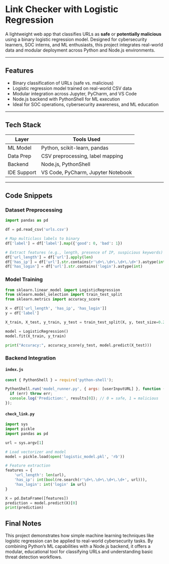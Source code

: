 # Link Checker with Logistic Regression

A lightweight web app that classifies URLs as **safe** or **potentially malicious** using a binary logistic regression model. Designed for cybersecurity learners, SOC interns, and ML enthusiasts, this project integrates real-world data and modular deployment across Python and Node.js environments.

---

##  Features

-  Binary classification of URLs (safe vs. malicious)
-  Logistic regression model trained on real-world CSV data
-  Modular integration across Jupyter, PyCharm, and VS Code
-  Node.js backend with PythonShell for ML execution
-  Ideal for SOC operations, cybersecurity awareness, and ML education

---

## Tech Stack

| Layer        | Tools Used                          |
|--------------|-------------------------------------|
| ML Model     | Python, scikit-learn, pandas        |
| Data Prep    | CSV preprocessing, label mapping    |
| Backend      | Node.js, PythonShell                |
| IDE Support  | VS Code, PyCharm, Jupyter Notebook  |

---
## Code Snippets

### Dataset Preprocessing

```python
import pandas as pd

df = pd.read_csv('urls.csv')

# Map multiclass labels to binary
df['label'] = df['label'].map({'good': 0, 'bad': 1})

# Extract features (e.g., length, presence of IP, suspicious keywords)
df['url_length'] = df['url'].apply(len)
df['has_ip'] = df['url'].str.contains(r'\d+\.\d+\.\d+\.\d+').astype(int)
df['has_login'] = df['url'].str.contains('login').astype(int)
```

### **Model Training**

```python
from sklearn.linear_model import LogisticRegression
from sklearn.model_selection import train_test_split
from sklearn.metrics import accuracy_score

X = df[['url_length', 'has_ip', 'has_login']]
y = df['label']

X_train, X_test, y_train, y_test = train_test_split(X, y, test_size=0.2)

model = LogisticRegression()
model.fit(X_train, y_train)

print("Accuracy:", accuracy_score(y_test, model.predict(X_test)))
```
### **Backend Integration**
#### `index.js`
```Javascript
const { PythonShell } = require('python-shell');

PythonShell.run('model_runner.py', { args: [userInputURL] }, function (err, results) {
  if (err) throw err;
  console.log('Prediction:', results[0]); // 0 = safe, 1 = malicious
});
```
#### `check_link.py`
```python
import sys
import pickle
import pandas as pd

url = sys.argv[1]

# Load vectorizer and model
model = pickle.load(open('logistic_model.pkl', 'rb'))

# Feature extraction
features = {
    'url_length': len(url),
    'has_ip': int(bool(re.search(r'\d+\.\d+\.\d+\.\d+', url))),
    'has_login': int('login' in url)
}

X = pd.DataFrame([features])
prediction = model.predict(X)[0]
print(prediction)
```

## Final Notes

This project demonstrates how simple machine learning techniques like logistic regression can be applied to real-world cybersecurity tasks. By combining Python’s ML capabilities with a Node.js backend, it offers a modular, educational tool for classifying URLs and understanding basic threat detection workflows.
